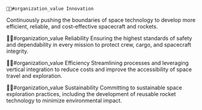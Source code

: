    🏢🌟#organization_value Innovation
Continuously pushing the boundaries of space technology to develop more efficient, reliable, and cost-effective spacecraft and rockets.

🏢🌟#organization_value Reliability
Ensuring the highest standards of safety and dependability in every mission to protect crew, cargo, and spacecraft integrity.

🏢🌟#organization_value Efficiency
Streamlining processes and leveraging vertical integration to reduce costs and improve the accessibility of space travel and exploration.

🏢🌟#organization_value Sustainability
Committing to sustainable space exploration practices, including the development of reusable rocket technology to minimize environmental impact.

